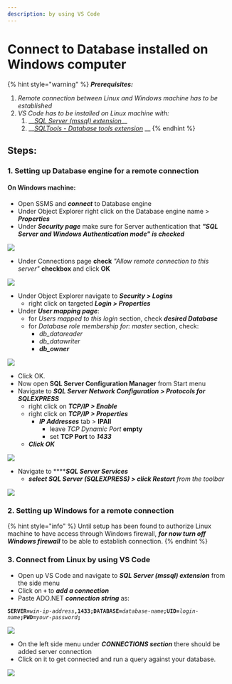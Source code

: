 ```yaml
---
description: by using VS Code
---
```


# Connect to Database installed on Windows computer

{% hint style="warning" %}
_**Prerequisites:**_ 

1. _Remote connection between Linux and Windows machine has to be established_
2. _VS Code has to be installed on Linux machine with:_
   1. \_\_[_SQL Server \(mssql\) extension_](https://marketplace.visualstudio.com/items?itemName=ms-mssql.mssql)\_\_
   2. \_\_[_SQLTools - Database tools extension_](https://marketplace.visualstudio.com/items?itemName=mtxr.sqltools) __
{% endhint %}

## Steps:

### 1. Setting up Database engine for a remote connection

#### On Windows machine:

* Open SSMS and _**connect**_ to Database engine
* Under Object Explorer right click on the Database engine name &gt; _**Properties**_
* Under _**Security page**_ make sure for Server authentication that _**"SQL Server and Windows Authentication mode" is checked**_

![](../../.gitbook/assets/image%20%287%29.png)

* Under Connections page **check** _"Allow remote connection to this server"_ **checkbox** and click **OK**

![](../../.gitbook/assets/image%20%288%29.png)

* Under Object Explorer navigate to _**Security &gt; Logins**_
  * right click on targeted _**Login &gt; Properties**_
* Under _**User mapping page**_:
  * for _Users mapped to this login_ section, check _**desired Database**_
  * for _Database role membership for: master_ section, check:
    * _db\_datareader_
    * _db\_datawriter_
    * _**db\_owner**_

![](../../.gitbook/assets/image%20%281%29.png)

* Click OK.
* Now open **SQL Server Configuration Manager** from Start menu
* Navigate to _**SQL Server Network Configuration &gt; Protocols for SQLEXPRESS**_
  * right click on _**TCP/IP &gt; Enable**_
  * right click on _**TCP/IP &gt; Properties**_
    * _**IP Addresses**_ tab &gt; **IPAII**
      * leave _TCP Dynamic Port_ **empty**
      * set **TCP Port** to _**1433**_
  * _**Click OK**_

![](../../.gitbook/assets/image%20%283%29.png)

* Navigate to ****_**SQL Server Services**_ 
  * _**select SQL Server \(SQLEXPRESS\) &gt; click Restart** from the toolbar_

![](../../.gitbook/assets/image%20%286%29.png)

### 2. Setting up Windows for a remote connection

{% hint style="info" %}
Until setup has been found to authorize Linux machine to have access through Windows firewall, _**for now turn off Windows firewall**_ to be able to establish connection.
{% endhint %}

### 3. Connect from Linux by using VS Code

* Open up VS Code and navigate to _**SQL Server \(mssql\) extension**_ from the side menu
* Click on  **`+`** to _**add a connection**_
* Paste ADO.NET _**connection string**_ as:

**`SERVER=`**_`win-ip-address`_**`,1433;DATABASE=`**_`database-name`_**`;UID=`**_`login-name`_**`;PWD=`**_`your-password`_**`;`**

![](../../.gitbook/assets/image%20%285%29.png)

* On the left side menu under _**CONNECTIONS section**_ there should be added server connection
* Click on it to get connected and run a query against your database.

![](../../.gitbook/assets/image%20%284%29.png)

 

